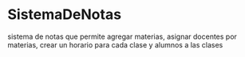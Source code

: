 # SistemaDeNotas
sistema de notas que permite agregar materias, asignar docentes por materias, crear un horario para cada clase y alumnos a las clases

